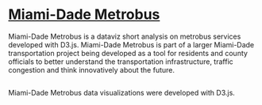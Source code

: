 # [Miami-Dade Metrobus](http://http://jenhlab.github.io/MDT/) 

Miami-Dade Metrobus is a dataviz short analysis on metrobus services developed with D3.js. Miami-Dade Metrobus is part of a larger Miami-Dade transportation project being developed as a tool for residents and county officials to better understand the transportation infrastructure, traffic congestion and think innovatively about the future.

##
Miami-Dade Metrobus data visualizations were developed with D3.js.
